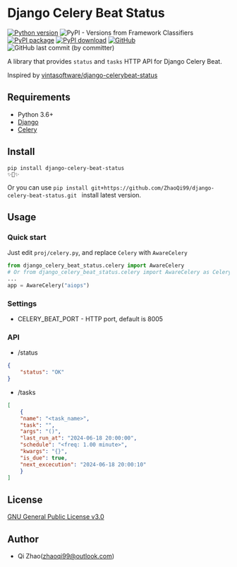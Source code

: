 # Django Celery Beat Status
[![Python version](https://img.shields.io/pypi/pyversions/django-celery-beat-status.svg?logo=python)](https://pypi.python.org/pypi/django-celery-beat-status)
![PyPI - Versions from Framework Classifiers](https://img.shields.io/pypi/frameworkversions/django/django-celery-beat-status)
[![PyPI package](https://img.shields.io/pypi/v/django-celery-beat-status.svg)](https://pypi.python.org/pypi/django-celery-beat-status)
[![PyPI download](https://img.shields.io/pypi/dm/django-celery-beat-status.svg)](https://pypi.python.org/pypi/django-celery-beat-status)
[![GitHub](https://img.shields.io/github/license/ZhaoQi99/django-celery-beat-status)](https://github.com/ZhaoQi99/django-celery-beat-status/blob/main/LICENSE)
![GitHub last commit (by committer)](https://img.shields.io/github/last-commit/ZhaoQi99/django-celery-beat-status)

A library that provides `status` and `tasks` HTTP API for Django Celery Beat.

Inspired by [vintasoftware/django-celerybeat-status](https://github.com/vintasoftware/django-celerybeat-status)

## Requirements
* Python 3.6+
* [Django](https://docs.djangoproject.com/)
* [Celery](https://docs.celeryq.dev/)

## Install
```shell
pip install django-celery-beat-status
✨🍰✨
```
Or you can use `pip install git+https://github.com/ZhaoQi99/django-celery-beat-status.git
` install latest version.

## Usage
### Quick start
Just edit `proj/celery.py`, and replace `Celery` with `AwareCelery`

```python
from django_celery_beat_status.celery import AwareCelery
# Or from django_celery_beat_status.celery import AwareCelery as Celery
...
app = AwareCelery("aiops")
```
### Settings
* CELERY_BEAT_PORT - HTTP port, default is 8005

### API
* /status
```json
{
    "status": "OK"
}
```

* /tasks
```json
[
    {
    "name": "<task_name>",
    "task": "",
    "args": "()",
    "last_run_at": "2024-06-18 20:00:00",
    "schedule": "<freq: 1.00 minute>",
    "kwargs": "{}",
    "is_due": true,
    "next_excecution": "2024-06-18 20:00:10"
    }
]
```
## License
[GNU General Public License v3.0](https://github.com/ZhaoQi99/django-celery-beat-status/blob/main/LICENSE)

## Author
* Qi Zhao([zhaoqi99@outlook.com](mailto:zhaoqi99@outlook.com))